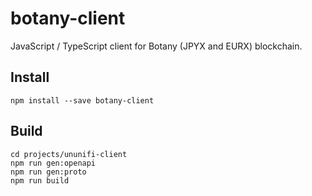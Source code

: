 # botany-client

JavaScript / TypeScript client for Botany (JPYX and EURX) blockchain.

## Install

```shell
npm install --save botany-client
```

## Build

```shell
cd projects/ununifi-client
npm run gen:openapi
npm run gen:proto
npm run build

```
